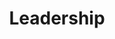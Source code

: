 ---
  title: Leadership
  teamMembers:
    - id: 0
      name: André Zayarni
      position: CEO & Co-Founder
      avatar: '/img/leadership/andre-zayarni.png'
    - id: 1
      name: Andrey Vasnetsov
      position: CTO & Co-Founder
      avatar: '/img/leadership/andrey-vasnetsov.png'
    - id: 2
      name: Fabrizio Schmidt
      position: Product & Engineering
      avatar: '/img/leadership/fabrizio-schmidt.png'
    - id: 3
      name: Bastian Hofmann
      position: Enterprise Solutions
      avatar: '/img/leadership/bastian-hofmann.png'
    - id: 4
      name: Dominik Alberts
      position: Finance
      avatar: '/img/leadership/dominik-alberts.png'
    - id: 5
      name: Demetrios B.
      position: Developer Relations
      avatar: '/img/leadership/demetrios-b.png'
    - id: 6
      name: Manuel Meyer
      position: Growth
      avatar: '/img/leadership/manuel-meyer.png'
    - id: 7
      name: Karim Chester
      position: Sales
      avatar: '/img/leadership/karim-chester.png'
  sitemapExclude: true
---
